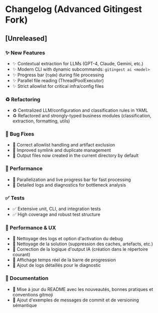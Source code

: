 # Changelog (Advanced Gitingest Fork)

## [Unreleased]

### ✨ New Features
- ✨ Contextual extraction for LLMs (GPT-4, Claude, Gemini, etc.)
- ✨ Modern CLI with dynamic subcommands: `gitingest ai <model>`
- ✨ Progress bar (`tqdm`) during file processing
- ✨ Parallel file reading (ThreadPoolExecutor)
- ✨ Strict allowlist for critical infra/config files

### ♻️ Refactoring
- ♻️ Centralized LLM/configuration and classification rules in YAML
- ♻️ Refactored and strongly-typed business modules (classification, extraction, formatting, utils)

### 🐛 Bug Fixes
- 🐛 Correct allowlist handling and artifact exclusion
- 🐛 Improved symlink and duplicate management
- 🐛 Output files now created in the current directory by default

### 🚀 Performance
- 🚀 Parallelization and live progress bar for fast processing
- 🚀 Detailed logs and diagnostics for bottleneck analysis

### ✅ Tests
- ✅ Extensive unit, CLI, and integration tests
- ✅ High coverage and robust test structure

### 🚀 Performance & UX
- 🚀 Nettoyage des logs et option d'activation du debug
- 🚀 Nettoyage de la solution (suppression des caches, artefacts, etc.)
- 🚀 Correction de la logique d'output IA (création dans le répertoire courant)
- 🚀 Affichage temps réel de la barre de progression
- 🚀 Ajout de logs détaillés pour le diagnostic

### 📝 Documentation
- 📝 Mise à jour du README avec les nouveautés, bonnes pratiques et conventions gitmoji
- 📝 Ajout d'exemples de messages de commit et de versioning sémantique 